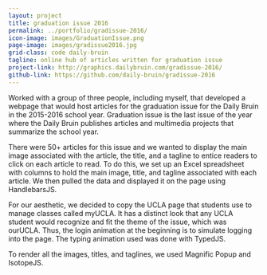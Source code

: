 ```yaml
---
layout: project
title: graduation issue 2016
permalink: ../portfolio/gradissue-2016/
icon-image: images/GraduationIssue.png
page-image: images/gradissue2016.jpg
grid-class: code daily-bruin
tagline: online hub of articles written for graduation issue
project-link: http://graphics.dailybruin.com/gradissue-2016/
github-link: https://github.com/daily-bruin/gradissue-2016
---
```


Worked with a group of three people, including myself, that developed a webpage that would host articles for the
graduation issue for the Daily Bruin in the 2015-2016 school year.
Graduation issue is the last issue of the year where the Daily Bruin publishes articles and multimedia projects that
summarize the school year.

There were 50+ articles for this issue and we wanted to display the main image associated with the article, the title,
and a tagline to entice readers to click on each article to read.
To do this, we set up an Excel spreadsheet with columns to hold the main image, title, and tagline associated with each
article.
We then pulled the data and displayed it on the page using HandlebarsJS.

For our aesthetic, we decided to copy the UCLA page that students use to manage classes called myUCLA.
It has a distinct look that any UCLA student would recognize and fit the theme of the issue, which was ourUCLA.
Thus, the login animation at the beginning is to simulate logging into the page.
The typing animation used was done with TypedJS.

To render all the images, titles, and taglines, we used Magnific Popup and IsotopeJS.
